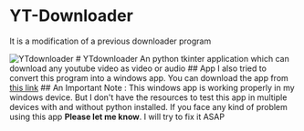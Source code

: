 # YT-Downloader
It is a modification of a previous downloader program

![YTdownloader](https://res.cloudinary.com/practicaldev/image/fetch/s--av2_R2Xs--/c_imagga_scale,f_auto,fl_progressive,h_420,q_auto,w_1000/https://dev-to-uploads.s3.amazonaws.com/uploads/articles/7rkmhiwo0sh01tymxgi8.png)  # YTdownloader An python tkinter application which can download any youtube video as video or audio  ## App I also tried to convert this program into a windows app. You can download the app from [this link](https://mega.nz/file/158R3CiB#_aYaMUqW7F001DZCEIW3qj82nL40hdH0WXhPHE7vAGY)  ## An Important Note : This windows app is working properly in my windows device. But I don't have the resources to test this app in multiple devices with and without python installed. If you face any kind of problem using this app **Please let me know**. I will try to fix it ASAP
